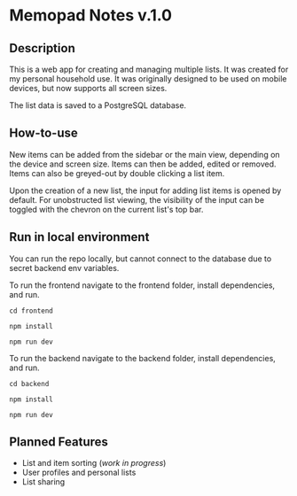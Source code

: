 # Memopad Notes v.1.0

## Description

This is a web app for creating and managing multiple lists. It was created for my personal household use.
It was originally designed to be used on mobile devices, but now supports all screen sizes.

The list data is saved to a PostgreSQL database.

## How-to-use

New items can be added from the sidebar or the main view, depending on the device and screen size. Items can then be added, edited or removed. Items can also be greyed-out by double clicking a list item.

Upon the creation of a new list, the input for adding list items is opened by default. For unobstructed list viewing, the visibility of the input can be toggled with the chevron on the current list's top bar.

## Run in local environment

You can run the repo locally, but cannot connect to the database due to secret backend env variables.

To run the frontend navigate to the frontend folder, install dependencies, and run.

```
cd frontend

npm install

npm run dev
```


To run the backend navigate to the backend folder, install dependencies, and run.

```
cd backend

npm install

npm run dev
```

## Planned Features

- List and item sorting (_work in progress_)
- User profiles and personal lists
- List sharing
